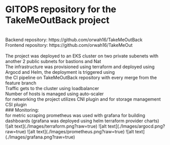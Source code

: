 # GITOPS repository for the TakeMeOutBack project <br/>
<br/>
Backend repository: https://github.com/orwah16/TakeMeOutBack <br/>
Frontend repository: https://github.com/orwah16/TakeMeOut <br/>
<br/>
The project was deployed to an EKS cluster on two private subenets with another 2 public subnets for bastions and Nat <br/>
The infrastructure was provisioned using terraform and deployed using Argocd and Helm, the deployment is triggered using  <br/>
the CI pipeline on TakeMeOutBack repository with every merge from the feature branch <br/>
Traffic gets to the cluster using loadbalancer <br/>
Number of hosts is managed using auto-scaler <br/>
for networking the project utilizes CNI plugin and for storage management CSI plugin <br/>
### Monitoring: <br/>
for metric scraping prometheus was used with grafana for building dashboards (grafana was deployed using helm terraform provider charts) <br/>
![alt text](./Images/terraform.png?raw=true)
![alt text](./Images/argocd.png?raw=true)
![alt text](./Images/prometheus.png?raw=true)
![alt text](./Images/grafana.png?raw=true)
